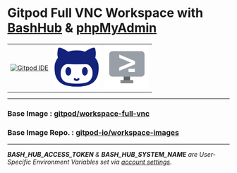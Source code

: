 # Gitpod Full VNC Workspace with [BashHub](https://bashhub.com) & [phpMyAdmin](https://www.phpmyadmin.net/)

[//]: # "![Docker Image Version (tag latest semver)](https://img.shields.io/docker/v/baneeishaque/gitpod-full-vnc-bh-phpMyAdmin-1846x968/latest)"
[//]: # "![Docker Image Size (tag)](https://img.shields.io/docker/image-size/baneeishaque/gitpod-full-vnc-bh-phpMyAdmin-1846x968/latest)"
[//]: # "![Docker Pulls](https://img.shields.io/docker/pulls/baneeishaque/gitpod-full-vnc-bh-phpMyAdmin-1846x968)"
[//]: # "![Docker Stars](https://img.shields.io/docker/stars/baneeishaque/gitpod-full-vnc-bh-phpMyAdmin-1846x968)"

<!-- <a href="https://gitpod.io/#https://github.com/Baneeishaque/gitpod-full-vnc-bh-phpMyAdmin-1846x968"><img src="https://icons-for-free.com/iconfiles/png/512/gitpod-1324440164066425542.png" alt="Gitpod IDE" width="100" height="100"></a> -->
<!-- <a href="https://github1s.com/Baneeishaque/gitpod-full-vnc-bh-phpMyAdmin-1846x968"><img src="https://raw.githubusercontent.com/conwnet/github1s/master/resources/images/logo.svg" alt="Github1s Editor" width="100" height="100"></a> -->

<!-- [![Open in Cloud Shell](https://gstatic.com/cloudssh/images/open-btn.svg)](https://ssh.cloud.google.com/cloudshell/editor?cloudshell_git_repo=https://github.com/Baneeishaque/gitpod-full-vnc-bh-phpMyAdmin-1846x968) -->

<table>
  <tr>
    <td><a href="https://gitpod.io/#https://github.com/Baneeishaque/gitpod-full-vnc-bh-phpMyAdmin-1846x968"><img src="https://icons-for-free.com/iconfiles/png/512/gitpod-1324440164066425542.png" alt="Gitpod IDE" width="100" height="100"></a></td><td><a href="https://github1s.com/Baneeishaque/gitpod-full-vnc-bh-phpMyAdmin-1846x968"><img src="https://raw.githubusercontent.com/conwnet/github1s/master/resources/images/logo.svg" alt="Github1s Editor" width="100" height="100"></a></td><td><a href="https://ssh.cloud.google.com/cloudshell/editor?cloudshell_git_repo=https://github.com/Baneeishaque/gitpod-full-vnc-bh-phpMyAdmin-1846x968"><img src="google-cloud-shell-icon.png" alt="Open in Cloud Shell" width="100" height="100"></a></td>
  </tr>
</table>

---

[//]: # "### Docker Hub : [baneeishaque/gitpod-full-vnc-bh-phpMyAdmin-1846x968](https://hub.docker.com/repository/docker/baneeishaque/gitpod-full-vnc-bh-phpMyAdmin-1846x968)"

### Base Image : [gitpod/workspace-full-vnc](https://hub.docker.com/r/gitpod/workspace-full-vnc)

### Base Image Repo. : [gitpod-io/workspace-images](https://github.com/gitpod-io/workspace-images)

---

[//]: # "[![Gitpod ready-to-code](https://img.shields.io/badge/Gitpod-ready--to--code-blue?logo=gitpod)](https://gitpod.io/#https://github.com/Baneeishaque/gitpod-full-vnc-bh-phpMyAdmin-1846x968)"

***BASH_HUB_ACCESS_TOKEN** & **BASH_HUB_SYSTEM_NAME** are User-Specific Environment Variables set via [account settings](https://gitpod.io/variables).*

